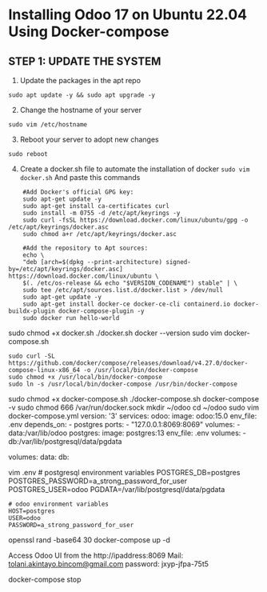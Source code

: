 # Installing Odoo 17 on Ubuntu 22.04 Using Docker-compose
## STEP 1: UPDATE THE SYSTEM
1. Update the packages in the apt repo
```
sudo apt update -y && sudo apt upgrade -y
```
2. Change the hostname of your server
```
sudo vim /etc/hostname
```
3. Reboot your server to adopt new changes
```
sudo reboot
```
4. Create a docker.sh file to automate the installation of docker
```sudo vim docker.sh```
   And paste this commands
```
    #Add Docker's official GPG key:
    sudo apt-get update -y
    sudo apt-get install ca-certificates curl
    sudo install -m 0755 -d /etc/apt/keyrings -y
    sudo curl -fsSL https://download.docker.com/linux/ubuntu/gpg -o /etc/apt/keyrings/docker.asc
    sudo chmod a+r /etc/apt/keyrings/docker.asc

    #Add the repository to Apt sources:
    echo \
    "deb [arch=$(dpkg --print-architecture) signed-by=/etc/apt/keyrings/docker.asc] https://download.docker.com/linux/ubuntu \
    $(. /etc/os-release && echo "$VERSION_CODENAME") stable" | \
    sudo tee /etc/apt/sources.list.d/docker.list > /dev/null
    sudo apt-get update -y
    sudo apt-get install docker-ce docker-ce-cli containerd.io docker-buildx-plugin docker-compose-plugin -y
    sudo docker run hello-world
```

sudo chmod +x docker.sh
./docker.sh
docker --version
sudo vim docker-compose.sh
    
    sudo curl -SL https://github.com/docker/compose/releases/download/v4.27.0/docker-compose-linux-x86_64 -o /usr/local/bin/docker-compose
    sudo chmod +x /usr/local/bin/docker-compose
    sudo ln -s /usr/local/bin/docker-compose /usr/bin/docker-compose

sudo chmod +x docker-compose.sh
./docker-compose.sh
docker-compose -v
sudo chmod 666 /var/run/docker.sock
mkdir ~/odoo
cd ~/odoo
sudo vim docker-compose.yml
    version: '3'
services:
  odoo:
    image: odoo:15.0
    env_file: .env
    depends_on:
      - postgres
    ports:
      - "127.0.0.1:8069:8069"
    volumes:
      - data:/var/lib/odoo
  postgres:
    image: postgres:13
    env_file: .env
    volumes:
      - db:/var/lib/postgresql/data/pgdata

volumes:
  data:
  db:

vim .env
    # postgresql environment variables
    POSTGRES_DB=postgres
    POSTGRES_PASSWORD=a_strong_password_for_user
    POSTGRES_USER=odoo
    PGDATA=/var/lib/postgresql/data/pgdata

    # odoo environment variables
    HOST=postgres
    USER=odoo
    PASSWORD=a_strong_password_for_user

openssl rand -base64 30
docker-compose up -d

Access Odoo UI from the http://ipaddress:8069
Mail: tolani.akintayo.bincom@gmail.com
password: jxyp-jfpa-75t5

docker-compose stop


